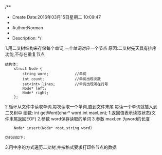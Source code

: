 /**
* Create Date:2016年03月15日星期二 10:09:47
* 
* Author:Norman
* 
* Description: 
*/

1.用二叉树结构来存储每个单词,一个单词对应一个节点
    原因:二叉树先天具有排序功能,不存在重复节点

    结构体:
        struct Node {
            string word;            //单词
            int count;              //单词出现次数
            set<int> lines;         //单词出现所在行号
            Node* left;
            Node* right;
        };

2.循环从文件中读取单词,每次读取一个单词,直到文件末尾
每读一个单词就插入到二叉树中
    函数:
        int getWord(char* word,int maxLen);
            1.返回值表示读取状态(文件末尾返回EOF)
            2.参数 word保存读取的单词
            3.参数 maxLen 为word的长度

        Node* insert(Node* root,string word)

    伪代码如下:


3.用中序的方式遍历二叉树,并按格式要求打印各节点的数据

